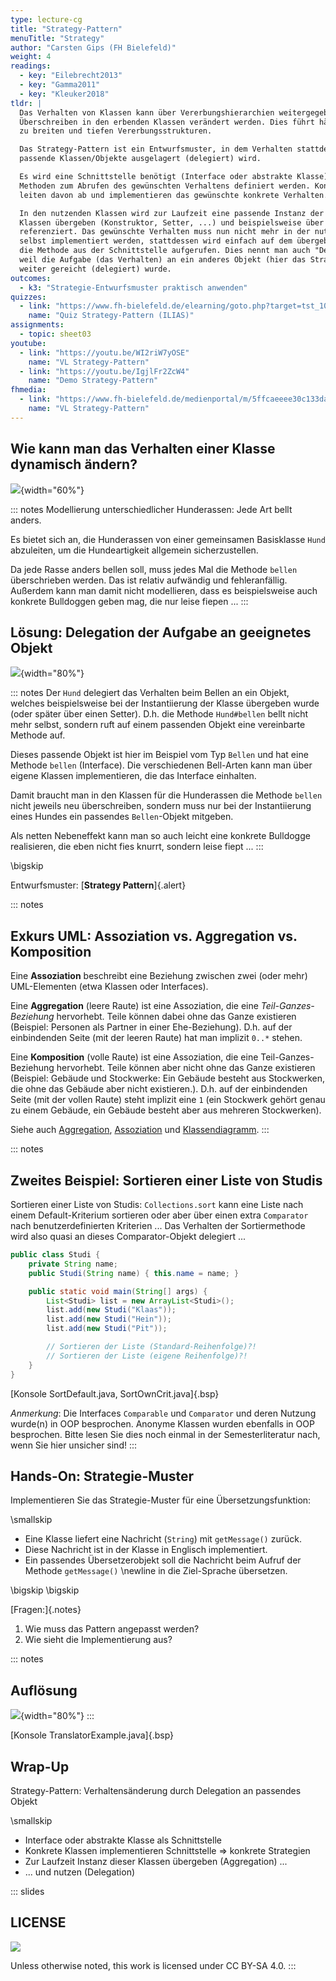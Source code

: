 ```yaml
---
type: lecture-cg
title: "Strategy-Pattern"
menuTitle: "Strategy"
author: "Carsten Gips (FH Bielefeld)"
weight: 4
readings:
  - key: "Eilebrecht2013"
  - key: "Gamma2011"
  - key: "Kleuker2018"
tldr: |
  Das Verhalten von Klassen kann über Vererbungshierarchien weitergegeben und durch
  Überschreiben in den erbenden Klassen verändert werden. Dies führt häufig schnell
  zu breiten und tiefen Vererbungsstrukturen.

  Das Strategy-Pattern ist ein Entwurfsmuster, in dem Verhalten stattdessen an
  passende Klassen/Objekte ausgelagert (delegiert) wird.

  Es wird eine Schnittstelle benötigt (Interface oder abstrakte Klasse), in dem
  Methoden zum Abrufen des gewünschten Verhaltens definiert werden. Konkrete Klassen
  leiten davon ab und implementieren das gewünschte konkrete Verhalten.

  In den nutzenden Klassen wird zur Laufzeit eine passende Instanz der (Strategie-)
  Klassen übergeben (Konstruktor, Setter, ...) und beispielsweise über ein Attribut
  referenziert. Das gewünschte Verhalten muss nun nicht mehr in der nutzenden Klasse
  selbst implementiert werden, stattdessen wird einfach auf dem übergebenen Objekt
  die Methode aus der Schnittstelle aufgerufen. Dies nennt man auch "Delegation",
  weil die Aufgabe (das Verhalten) an ein anderes Objekt (hier das Strategie-Objekt)
  weiter gereicht (delegiert) wurde.
outcomes:
  - k3: "Strategie-Entwurfsmuster praktisch anwenden"
quizzes:
  - link: "https://www.fh-bielefeld.de/elearning/goto.php?target=tst_1049784&client_id=FH-Bielefeld"
    name: "Quiz Strategy-Pattern (ILIAS)"
assignments:
  - topic: sheet03
youtube:
  - link: "https://youtu.be/WI2riW7yOSE"
    name: "VL Strategy-Pattern"
  - link: "https://youtu.be/IgjlFr2ZcW4"
    name: "Demo Strategy-Pattern"
fhmedia:
  - link: "https://www.fh-bielefeld.de/medienportal/m/5ffcaeeee30c133dad50fcb19b5277f4c38f24ced7541531ac8212c56db3114fdb1b435f4eb8e76c8fef3df0e1a49fa510ffa97dee4a7b568ecbc56d1e483692"
    name: "VL Strategy-Pattern"
---
```



## Wie kann man das Verhalten einer Klasse dynamisch ändern?

![](images/hunde.png){width="60%"}

::: notes
Modellierung unterschiedlicher Hunderassen: Jede Art bellt anders.

Es bietet sich an, die Hunderassen von einer gemeinsamen Basisklasse
`Hund` abzuleiten, um die Hundeartigkeit allgemein sicherzustellen.

Da jede Rasse anders bellen soll, muss jedes Mal die Methode `bellen`
überschrieben werden. Das ist relativ aufwändig und fehleranfällig.
Außerdem kann man damit nicht modellieren, dass es beispielsweise
auch konkrete Bulldoggen geben mag, die nur leise fiepen ...
:::


## Lösung: Delegation der Aufgabe an geeignetes Objekt

![](images/hunde_strat.png){width="80%"}

::: notes
Der `Hund` delegiert das Verhalten beim Bellen an ein Objekt,
welches beispielsweise bei der Instantiierung der Klasse übergeben
wurde (oder später über einen Setter). D.h. die Methode `Hund#bellen`
bellt nicht mehr selbst, sondern ruft auf einem passenden Objekt
eine vereinbarte Methode auf.

Dieses passende Objekt ist hier im Beispiel vom Typ `Bellen` und
hat eine Methode `bellen` (Interface). Die verschiedenen Bell-Arten
kann man über eigene Klassen implementieren, die das Interface
einhalten.

Damit braucht man in den Klassen für die Hunderassen die Methode
`bellen` nicht jeweils neu überschreiben, sondern muss nur bei
der Instantiierung eines Hundes ein passendes `Bellen`-Objekt
mitgeben.

Als netten Nebeneffekt kann man so auch leicht eine konkrete
Bulldogge realisieren, die eben nicht fies knurrt, sondern
leise fiept ...
:::

\bigskip

Entwurfsmuster: [**Strategy Pattern**]{.alert}


::: notes
## Exkurs UML: Assoziation vs. Aggregation vs. Komposition

Eine **Assoziation** beschreibt eine Beziehung zwischen zwei (oder mehr)
UML-Elementen (etwa Klassen oder Interfaces).

Eine **Aggregation** (leere Raute) ist eine Assoziation, die eine
_Teil-Ganzes-Beziehung_ hervorhebt. Teile können dabei ohne das Ganze
existieren (Beispiel: Personen als Partner in einer Ehe-Beziehung).
D.h. auf der einbindenden Seite (mit der leeren Raute) hat man implizit
`0..*` stehen.

Eine **Komposition** (volle Raute) ist eine Assoziation, die eine
Teil-Ganzes-Beziehung hervorhebt. Teile können aber nicht ohne das Ganze
existieren (Beispiel: Gebäude und Stockwerke: Ein Gebäude besteht aus
Stockwerken, die ohne das Gebäude aber nicht existieren.). D.h. auf der
einbindenden Seite (mit der vollen Raute) steht implizit eine `1` (ein
Stockwerk gehört genau zu einem Gebäude, ein Gebäude besteht aber aus
mehreren Stockwerken).

Siehe auch [Aggregation](https://de.wikipedia.org/wiki/Aggregation_(Informatik)),
[Assoziation](https://de.wikipedia.org/wiki/Assoziation_(UML)#Aggregation_und_Komposition)
und [Klassendiagramm](https://de.wikipedia.org/wiki/Klassendiagramm).
:::


::: notes
## Zweites Beispiel: Sortieren einer Liste von Studis

Sortieren einer Liste von Studis: `Collections.sort` kann eine Liste
nach einem Default-Kriterium sortieren oder aber über einen extra
`Comparator` nach benutzerdefinierten Kriterien ... Das Verhalten der
Sortiermethode wird also quasi an dieses Comparator-Objekt delegiert ...

```java
public class Studi {
    private String name;
    public Studi(String name) { this.name = name; }

    public static void main(String[] args) {
        List<Studi> list = new ArrayList<Studi>();
        list.add(new Studi("Klaas"));
        list.add(new Studi("Hein"));
        list.add(new Studi("Pit"));

        // Sortieren der Liste (Standard-Reihenfolge)?!
        // Sortieren der Liste (eigene Reihenfolge)?!
    }
}
```

[Konsole SortDefault.java, SortOwnCrit.java]{.bsp}

_Anmerkung_:
Die Interfaces `Comparable` und `Comparator` und deren Nutzung wurde(n) in
OOP besprochen. Anonyme Klassen wurden ebenfalls in OOP besprochen. Bitte
lesen Sie dies noch einmal in der Semesterliteratur nach, wenn Sie hier
unsicher sind!
:::


## Hands-On: Strategie-Muster

Implementieren Sie das Strategie-Muster für eine Übersetzungsfunktion:

\smallskip

*   Eine Klasse liefert eine Nachricht (`String`) mit `getMessage()` zurück.
*   Diese Nachricht ist in der Klasse in Englisch implementiert.
*   Ein passendes Übersetzerobjekt soll die Nachricht beim Aufruf der Methode
    `getMessage()` \newline in die Ziel-Sprache übersetzen.

\bigskip
\bigskip

[Fragen:]{.notes}

1.  Wie muss das Pattern angepasst werden?
2.  Wie sieht die Implementierung aus?


::: notes
## Auflösung

![](images/translator.png){width="80%"}
:::

[Konsole TranslatorExample.java]{.bsp}


## Wrap-Up

Strategy-Pattern: Verhaltensänderung durch Delegation an passendes Objekt

\smallskip

*   Interface oder abstrakte Klasse als Schnittstelle
*   Konkrete Klassen implementieren Schnittstelle => konkrete Strategien
*   Zur Laufzeit Instanz dieser Klassen übergeben (Aggregation) ...
*   ... und nutzen (Delegation)







<!-- DO NOT REMOVE - THIS IS A LAST SLIDE TO INDICATE THE LICENSE AND POSSIBLE EXCEPTIONS (IMAGES, ...). -->
::: slides
## LICENSE
![](https://licensebuttons.net/l/by-sa/4.0/88x31.png)

Unless otherwise noted, this work is licensed under CC BY-SA 4.0.
:::
